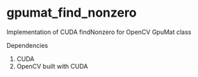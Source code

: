# gpumat_find_nonzero
Implementation of CUDA findNonzero for OpenCV GpuMat class

Dependencies
1. CUDA
2. OpenCV built with CUDA
